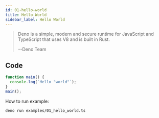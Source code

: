 ```yaml
---
id: 01-hello-world
title: Hello World
sidebar_label: Hello World
---
```


> Deno is a simple, modern and secure runtime for JavaScript and TypeScript that uses V8 and is built in Rust.
>
> --Deno Team

## Code

```typescript
function main() {
  console.log(`Hello "world"`);
}
main();
```

How to run example:

```bash
deno run examples/01_hello_world.ts
```
